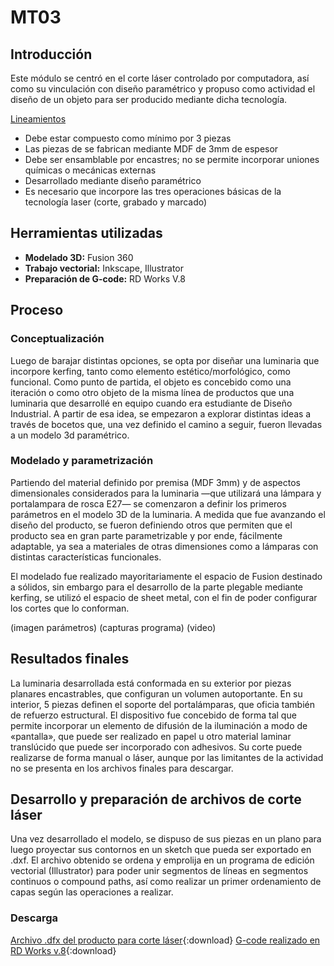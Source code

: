 # MT03

## Introducción
Este módulo se centró en el corte láser controlado por computadora, así como su vinculación con diseño paramétrico y propuso como actividad el diseño de un objeto para ser producido mediante dicha tecnología.

<u>Lineamientos</u>
- Debe estar compuesto como mínimo por 3 piezas
- Las piezas de se fabrican mediante MDF de 3mm de espesor
- Debe ser ensamblable por encastres; no se permite incorporar uniones químicas o mecánicas externas
- Desarrollado mediante diseño paramétrico
- Es necesario que incorpore las tres operaciones básicas de la tecnología laser (corte, grabado y marcado)

## Herramientas utilizadas
<ul><li><b>Modelado 3D:</b> Fusion 360</li>
<li><b>Trabajo vectorial:</b> Inkscape, Illustrator</li>
<li><b>Preparación de G-code:</b> RD Works V.8</li></ul>


## Proceso

### Conceptualización
Luego de barajar distintas opciones, se opta por diseñar una luminaria que incorpore kerfing, tanto como elemento estético/morfológico, como funcional. Como punto de partida, el objeto es concebido como una iteración o como otro objeto de la misma línea de productos que una luminaria que desarrollé en equipo cuando era estudiante de Diseño Industrial.
A partir de esa idea, se empezaron a explorar distintas ideas a través de bocetos que, una vez definido el camino a seguir, fueron llevadas a un modelo 3d paramétrico.

### Modelado y parametrización
Partiendo del material definido por premisa (MDF 3mm) y de aspectos dimensionales considerados para la luminaria —que utilizará una lámpara y portalampara de rosca E27— se comenzaron a definir los primeros parámetros en el modelo 3D de la luminaria. A medida que fue avanzando el diseño del producto, se fueron definiendo otros que permiten que el producto sea en gran parte parametrizable y por ende, fácilmente adaptable, ya sea a materiales de otras dimensiones como a lámparas con distintas características funcionales.

El modelado fue realizado mayoritariamente el espacio de Fusion destinado a sólidos, sin embargo para el desarrollo de la parte plegable mediante kerfing, se utilizó el espacio de sheet metal, con el fin de poder configurar los cortes que lo conforman. 


(imagen parámetros)
(capturas programa)
(video)

## Resultados finales
La luminaria desarrollada está conformada en su exterior por piezas planares encastrables, que configuran un volumen autoportante. En su interior, 5 piezas definen el soporte del portalámparas, que oficia también de refuerzo estructural.
El dispositivo fue concebido de forma tal que permite incorporar un elemento de difusión de la iluminación a modo de «pantalla», que puede ser realizado en papel u otro material laminar translúcido que puede ser incorporado con adhesivos. Su corte puede realizarse de forma manual o láser, aunque por las limitantes de la actividad no se presenta en los archivos finales para descargar.

## Desarrollo y preparación de archivos de corte láser
Una vez desarrollado el modelo, se dispuso de sus piezas en un plano para luego proyectar sus contornos en un sketch que pueda ser exportado en .dxf.
El archivo obtenido se ordena y emprolija en un programa de edición vectorial (Illustrator) para poder unir segmentos de líneas en segmentos continuos o compound paths, así como realizar un primer ordenamiento de capas según las operaciones a realizar.

### Descarga
[Archivo .dfx del producto para corte láser](<../archivos linkeados/MT03/MT03-Piezas corte laser.dxf>){:download}
[G-code realizado en RD Works v.8](<../archivos linkeados/MT03/MT03-Piezas corte laser.rd>){:download}

